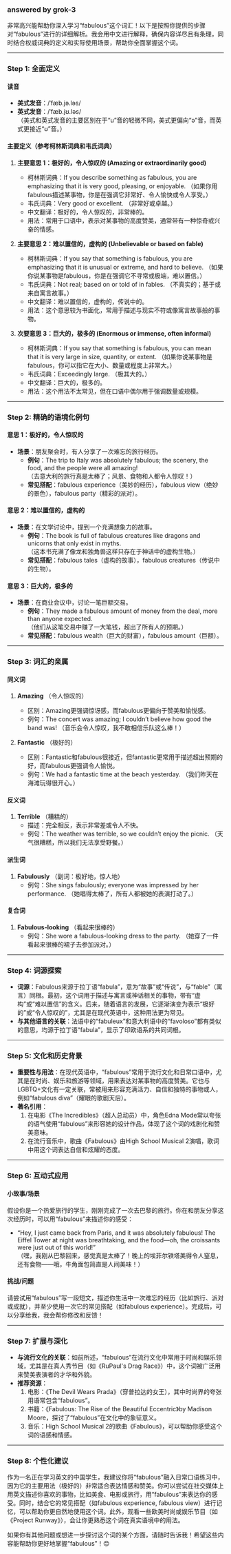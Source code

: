 ### answered by grok-3
非常高兴能帮助你深入学习“fabulous”这个词汇！以下是按照你提供的步骤对“fabulous”进行的详细解析。我会用中文进行解释，确保内容详尽且有条理，同时结合权威词典的定义和实际使用场景，帮助你全面掌握这个词。

---

### Step 1: 全面定义

#### 读音
- **美式发音**：/ˈfæb.jə.ləs/  
- **英式发音**：/ˈfæb.jʊ.ləs/  
（美式和英式发音的主要区别在于“u”音的轻微不同，美式更偏向“ə”音，而英式更接近“ʊ”音。）

#### 主要定义（参考柯林斯词典和韦氏词典）
1. **主要意思 1：极好的，令人惊叹的 (Amazing or extraordinarily good)**  
   - 柯林斯词典：If you describe something as fabulous, you are emphasizing that it is very good, pleasing, or enjoyable. （如果你用fabulous描述某事物，你是在强调它非常好、令人愉快或令人享受。）  
   - 韦氏词典：Very good or excellent. （非常好或卓越。）  
   - 中文翻译：极好的，令人惊叹的，非常棒的。  
   - 用法：常用于口语中，表示对某事物的高度赞美，通常带有一种惊奇或兴奋的情感。

2. **主要意思 2：难以置信的，虚构的 (Unbelievable or based on fable)**  
   - 柯林斯词典：If you say that something is fabulous, you are emphasizing that it is unusual or extreme, and hard to believe. （如果你说某事物是fabulous，你是在强调它不寻常或极端，难以置信。）  
   - 韦氏词典：Not real; based on or told of in fables. （不真实的；基于或来自寓言故事。）  
   - 中文翻译：难以置信的，虚构的，传说中的。  
   - 用法：这个意思较为书面化，常用于描述与现实不符或像寓言故事般的事物。

3. **次要意思 3：巨大的，极多的 (Enormous or immense, often informal)**  
   - 柯林斯词典：If you say that something is fabulous, you can mean that it is very large in size, quantity, or extent. （如果你说某事物是fabulous，你可以指它在大小、数量或程度上非常大。）  
   - 韦氏词典：Exceedingly large. （极其大的。）  
   - 中文翻译：巨大的，极多的。  
   - 用法：这个用法不太常见，但在口语中偶尔用于强调数量或规模。

---

### Step 2: 精确的语境化例句

#### 意思 1：极好的，令人惊叹的
- **场景**：朋友聚会时，有人分享了一次难忘的旅行经历。  
  - **例句**：The trip to Italy was absolutely fabulous; the scenery, the food, and the people were all amazing!  
    （去意大利的旅行真是太棒了；风景、食物和人都令人惊叹！）  
  - **常见搭配**：fabulous experience（美妙的经历），fabulous view（绝妙的景色），fabulous party（精彩的派对）。

#### 意思 2：难以置信的，虚构的
- **场景**：在文学讨论中，提到一个充满想象力的故事。  
  - **例句**：The book is full of fabulous creatures like dragons and unicorns that only exist in myths.  
    （这本书充满了像龙和独角兽这样只存在于神话中的虚构生物。）  
  - **常见搭配**：fabulous tales（虚构的故事），fabulous creatures（传说中的生物）。

#### 意思 3：巨大的，极多的
- **场景**：在商业会议中，讨论一笔巨额交易。  
  - **例句**：They made a fabulous amount of money from the deal, more than anyone expected.  
    （他们从这笔交易中赚了一大笔钱，超出了所有人的预期。）  
  - **常见搭配**：fabulous wealth（巨大的财富），fabulous amount（巨额）。

---

### Step 3: 词汇的亲属

#### 同义词
1. **Amazing** （令人惊叹的）  
   - 区别：Amazing更强调惊讶感，而fabulous更偏向于赞美和愉悦感。  
   - 例句：The concert was amazing; I couldn’t believe how good the band was! （音乐会令人惊叹，我不敢相信乐队这么棒！）

2. **Fantastic** （极好的）  
   - 区别：Fantastic和fabulous很接近，但fantastic更常用于描述超出预期的好，而fabulous更强调令人愉悦。  
   - 例句：We had a fantastic time at the beach yesterday. （我们昨天在海滩玩得很开心。）

#### 反义词
1. **Terrible** （糟糕的）  
   - 描述：完全相反，表示非常差或令人不快。  
   - 例句：The weather was terrible, so we couldn’t enjoy the picnic. （天气很糟糕，所以我们无法享受野餐。）

#### 派生词
1. **Fabulously** （副词：极好地，惊人地）  
   - 例句：She sings fabulously; everyone was impressed by her performance. （她唱得太棒了，所有人都被她的表演打动了。）

#### 复合词
1. **Fabulous-looking** （看起来很棒的）  
   - 例句：She wore a fabulous-looking dress to the party. （她穿了一件看起来很棒的裙子去参加派对。）

---

### Step 4: 词源探索
- **词源**：Fabulous来源于拉丁语“fabula”，意为“故事”或“传说”，与“fable”（寓言）同根。最初，这个词用于描述与寓言或神话相关的事物，带有“虚构”或“难以置信”的含义。后来，随着语言的发展，它逐渐演变为表示“极好的”或“令人惊叹的”，尤其是在现代英语中，这种用法更为常见。  
- **与其他语言的关联**：法语中的“fabuleux”和意大利语中的“favoloso”都有类似的意思，均源于拉丁语“fabula”，显示了印欧语系的共同词根。

---

### Step 5: 文化和历史背景
- **重要性与用法**：在现代英语中，“fabulous”常用于流行文化和日常口语中，尤其是在时尚、娱乐和旅游等领域，用来表达对某事物的高度赞美。它也与LGBTQ+文化有一定关联，常被用来形容充满活力、自信和独特的事物或人，例如“fabulous diva”（耀眼的歌剧天后）。  
- **著名引用**：  
  1. 在电影《The Incredibles》（超人总动员）中，角色Edna Mode常以夸张的语气使用“fabulous”来形容她的设计作品，体现了这个词的戏剧化和赞美意味。  
  2. 在流行音乐中，歌曲《Fabulous》由High School Musical 2演唱，歌词中用这个词表达自信和炫耀的态度。

---

### Step 6: 互动式应用
#### 小故事/场景
假设你是一个热爱旅行的学生，刚刚完成了一次去巴黎的旅行。你在和朋友分享这次经历时，可以用“fabulous”来描述你的感受：  
- “Hey, I just came back from Paris, and it was absolutely fabulous! The Eiffel Tower at night was breathtaking, and the food—oh, the croissants were just out of this world!”  
  （嘿，我刚从巴黎回来，感觉真是太棒了！晚上的埃菲尔铁塔美得令人窒息，还有食物——哦，牛角面包简直是人间美味！）

#### 挑战/问题
请尝试用“fabulous”写一段短文，描述你生活中一次难忘的经历（比如旅行、派对或成就），并至少使用一次它的常见搭配（如fabulous experience）。完成后，可以分享给我，我会帮你修改和反馈！

---

### Step 7: 扩展与深化
- **与流行文化的关联**：如前所述，“fabulous”在流行文化中常用于时尚和娱乐领域，尤其是在真人秀节目（如《RuPaul's Drag Race》）中，这个词被广泛用来赞美表演者的才华和外貌。  
- **推荐资源**：  
  1. 电影：《The Devil Wears Prada》（穿普拉达的女王），其中时尚界的夸张用语常包含“fabulous”。  
  2. 书籍：《Fabulous: The Rise of the Beautiful Eccentric》by Madison Moore，探讨了“fabulous”在文化中的象征意义。  
  3. 音乐：High School Musical 2的歌曲《Fabulous》，可以帮助你感受这个词的语感和情感。

---

### Step 8: 个性化建议
作为一名正在学习英文的中国学生，我建议你将“fabulous”融入日常口语练习中，因为它的主要用法（极好的）非常适合表达情感和赞美。你可以尝试在社交媒体上用英文描述你喜欢的事物，比如美食、电影或旅行，用“fabulous”来表达你的感受。同时，结合它的常见搭配（如fabulous experience, fabulous view）进行记忆，可以帮助你更自然地使用这个词。此外，观看一些欧美时尚或娱乐节目（如《Project Runway》），会让你更熟悉这个词在真实语境中的用法。

如果你有其他问题或想进一步探讨这个词的某个方面，请随时告诉我！希望这些内容能帮助你更好地掌握“fabulous”！😊